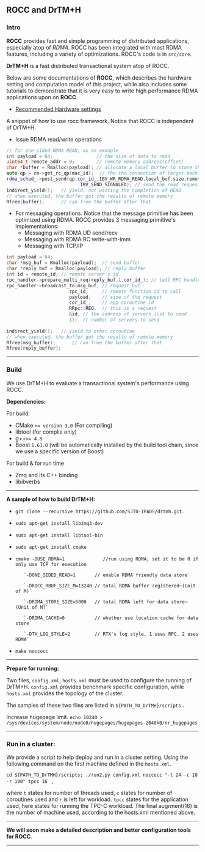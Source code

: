 ## ROCC and DrTM+H

### Intro

**ROCC** provides fast and simple programming of distributed applications, especially atop of *RDMA*. ROCC has been integrated with most RDMA features, including a variety of optimizations.  ROCC's code is in `src/core`. 

**DrTM+H** is a fast distributed transactional system atop of ROCC.

Below are some documentations of **ROCC**, which describes the hardware setting and computation model of this project, while also includes some tutorials to demonstrate that it is very easy to write high performance RDMA applications upon on **ROCC**.

* [Recommended Hardware settings](docs/rnic.md)

A snippet of how to use rocc framework. Notice that ROCC is independent of DrTM+H.

- Issue RDMA read/write operations 

```c++
// for one-sided RDMA READ, as an exmaple
int payload = 64;                // the size of data to read
uint64_t remote_addr = 0;        // remote memory address(offset)
char *buffer = Rmalloc(payload); // allocate a local buffer to store the result
auto qp = cm->get_rc_qp(mac_id);  // the the connection of target machine
rdma_sched_->post_send(qp,cor_id_,IBV_WR_RDMA_READ,local_buf,size,remote_addr,
                           IBV_SEND_SIGNALED); // send the read request and add completion event to the scheduler
indirect_yield();   // yield, not waiting the completion of READ
// when executed, the buffer got the results of remote memory
Rfree(buffer);      // can free the buffer after that
```

- For messaging operations. Notice that the message primitive has been optimized using RDMA.  ROCC provides 3 messaging primitive's implementations: 
  - Messaging with RDMA UD send/recv 
  - Messaging with RDMA RC write-with-imm
  - Messaging with TCP/IP

```c++
int payload = 64;
char *msg_buf = Rmalloc(payload);  // send buffer
char *reply_buf = Rmalloc(payload); // reply buffer
int id = remote_id; // remote server's id
rpc_handler->prepare_multi_req(reply_buf,1,cor_id_); // tell RPC handler to receive 1 RPC replies
rpc_handler->broadcast_to(msg_buf, // request buf
                       rpc_id,     // remote function id to call
                       payload,    // size of the request
                       cor_id_,    // app coroutine id
                       RRpc::REQ,  // this is a request
                       &id, // the address of servers list to send
                       1);  // number of servers to send
                       
indirect_yield();   // yield to other coroutine
// when executed, the buffer got the results of remote memory
Rfree(msg_buffer);      // can free the buffer after that
Rfree(reply_buffer);     
```

------

### Build

We use DrTM+H to evaluate a transactional system's performance using ROCC. 

**Dependencies:**

For build:
- CMake `>= version 3.0` (For compiling)
- libtool (for complie only)
- g++`>= 4.8`
- Boost `1.61.0` (will be automatically installed by the build tool chain, since we use a specific version of Boost)

For build & for run time
- Zmq and its C++ binding
- libibverbs 

------

**A sample of how to build DrTM+H:**

- `git clone --recursive https://github.com/SJTU-IPADS/drtmh.git`.
- `sudo apt-get install libzmq3-dev`
- `sudo apt-get install libtool-bin`
- `sudo apt-get install cmake` 
- `cmake -DUSE_RDMA=1              //run using RDMA; set it to be 0 if only use TCP for execution`

         `-DONE_SIDED_READ=1       // enable RDMA friendly data store`
         
         `-DROCC_RBUF_SIZE_M=13240 // total RDMA buffer registered~(Unit of M)`
         
         `-DRDMA_STORE_SIZE=5000   // total RDMA left for data store~(Unit of M)`
         
         `-DRDMA_CACHE=0           // whether use location cache for data store`
         
         `-DTX_LOG_STYLE=2         // RTX's log style. 1 uses RPC, 2 uses RDMA`

- `make noccocc`
------

**Prepare for running:**

Two files, `config.xml`, `hosts.xml` must be used to configure the running of DrTM+H.  `config.xml` provides benchmark specific configuration, while `hosts.xml` provides the topology of the cluster.

The samples of these two files are listed in `${PATH_TO_DrTMH}/scripts` .

Increase hugepage limit. `echo 10240 > /sys/devices/system/node/node0/hugepages/hugepages-2048kB/nr_hugepages`

***

### **Run in a cluster:**

We provide a script to help deploy and run in a	cluster	setting. Using the following command on	the first machine defined in the `hosts.xml`.

`cd ${PATH_TO_DrTMH}/scripts; ./run2.py config.xml noccocc "-t 24 -c 10 -r 100" tpcc 16 ` , 

where `t` states for number of threads used, `c` states for number of coroutines used and `r` is left for workload. `tpcc` states for the application used, here states for running the TPC-C workload. The final augrment(16) is the number of machine used, according to the hosts.xml mentioned above. 

------

**We will soon make a detailed description and better configuration tools for ROCC**.

***
